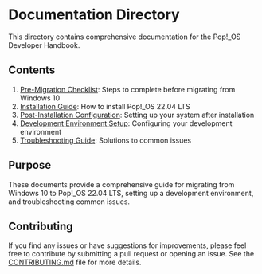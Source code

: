 # Documentation Directory

This directory contains comprehensive documentation for the Pop!_OS Developer Handbook.

## Contents

1. [Pre-Migration Checklist](01-premigration.md): Steps to complete before migrating from Windows 10
2. [Installation Guide](02-installation.md): How to install Pop!_OS 22.04 LTS
3. [Post-Installation Configuration](03-postinstall.md): Setting up your system after installation
4. [Development Environment Setup](04-development.md): Configuring your development environment
5. [Troubleshooting Guide](05-troubleshooting.md): Solutions to common issues

## Purpose

These documents provide a comprehensive guide for migrating from Windows 10 to Pop!_OS 22.04 LTS, setting up a development environment, and troubleshooting common issues.

## Contributing

If you find any issues or have suggestions for improvements, please feel free to contribute by submitting a pull request or opening an issue. See the [CONTRIBUTING.md](/.github/CONTRIBUTING.md) file for more details.
